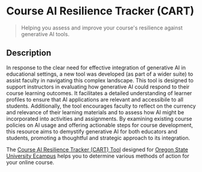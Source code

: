 # Course AI Resilience Tracker (CART)
> Helping you assess and improve your course's resilience against generative AI tools.

## Description
In response to the clear need for effective integration of generative AI in educational settings, a new tool was developed (as part of a wider suite) to assist faculty in navigating this complex landscape. This tool is designed to support instructors in evaluating how generative AI could respond to their course learning outcomes. It facilitates a detailed understanding of learner profiles to ensure that AI applications are relevant and accessibile to all students. Additionally, the tool encourages faculty to reflect on the currency and relevance of their learning materials and to assess how AI might be incorporated into activities and assignments. By examining existing course policies on AI usage and offering actionable steps for course development, this resource aims to demystify generative AI for both educators and students, promoting a thoughtful and strategic approach to its integration.

The [Course AI Resilience Tracker (CART) Tool](https://beav.es/cart-tool) designed for [Oregon State University Ecampus](https://ecampus.oregonstate.edu) helps you to determine various methods of action for your online course.
